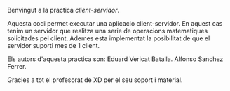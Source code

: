 Benvingut a la practica *client-servidor*. 

Aquesta codi permet executar una aplicacio client-servidor. En aquest cas tenim un servidor que realitza una serie de operacions matematiques solicitades pel client. Ademes esta implementat la posibilitat de que el servidor suporti mes de 1 client. 

Els autors d'aquesta practica son:
Eduard Vericat Batalla. 
Alfonso Sanchez Ferrer. 

Gracies a tot el profesorat de XD per el seu soport i material. 